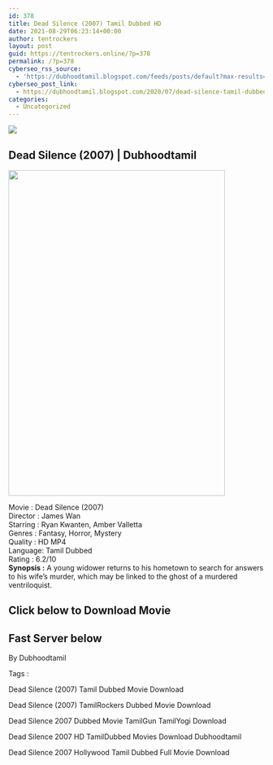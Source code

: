 ```yaml
---
id: 378
title: Dead Silence (2007) Tamil Dubbed HD
date: 2021-08-29T06:23:14+00:00
author: tentrockers
layout: post
guid: https://tentrockers.online/?p=378
permalink: /?p=378
cyberseo_rss_source:
  - 'https://dubhoodtamil.blogspot.com/feeds/posts/default?max-results=150&start-index=151'
cyberseo_post_link:
  - https://dubhoodtamil.blogspot.com/2020/07/dead-silence-tamil-dubbed-hd.html
categories:
  - Uncategorized
---
```

<div class="media_block">
  <img src="https://1.bp.blogspot.com/-hlpX-KH7Gcs/Xv846MsdD7I/AAAAAAAABoo/A4RLerGT6vMiJzCWnbDkjTsIoawhPXUHACNcBGAsYHQ/s72-c/1.jpg" class="media_thumbnail" />
</div>

<div dir="ltr" trbidi="on" readability="22.488431876607">
  <h2>
    <span>Dead Silence (2007) | Dubhoodtamil</span>
  </h2>
  
  <div class="separator">
    <a href="https://1.bp.blogspot.com/-hlpX-KH7Gcs/Xv846MsdD7I/AAAAAAAABoo/A4RLerGT6vMiJzCWnbDkjTsIoawhPXUHACNcBGAsYHQ/s1600/1.jpg" imageanchor="1"><img loading="lazy" border="0" data-original-height="1500" data-original-width="1000" height="640" src="https://1.bp.blogspot.com/-hlpX-KH7Gcs/Xv846MsdD7I/AAAAAAAABoo/A4RLerGT6vMiJzCWnbDkjTsIoawhPXUHACNcBGAsYHQ/s640/1.jpg" width="426" /></a>
  </div>
  
  <p>
    Movie<span> </span>:<span> </span>Dead Silence (2007)<br />Director<span> </span>:<span> </span>James Wan<br />Starring<span> </span>:<span> </span>Ryan Kwanten, Amber Valletta<br />Genres<span> </span>:<span> </span>Fantasy, Horror, Mystery<br />Quality<span> </span>:<span> </span>HD MP4<br />Language:<span> </span>Tamil Dubbed<br />Rating<span> </span>:<span> </span>6.2/10<br /><b>Synopsis :</b> A young widower returns to his hometown to search for answers to his wife&#8217;s murder, which may be linked to the ghost of a murdered ventriloquist.
  </p>
  
  <h2>
    <span>Click below to Download Movie</span>
  </h2>
  
  <h2>
    <span><b>Fast Server below</b></span>
  </h2>
  
  <p>
    <span>By Dubhoodtamil</span>
  </p>
  
  <p>
    <span>Tags :</span>
  </p>
  
  <p>
    <span>Dead Silence (2007) Tamil Dubbed Movie Download</span>
  </p>
  
  <p>
    <span>Dead Silence (2007) TamilRockers Dubbed Movie Download</span>
  </p>
  
  <p>
    <span>Dead Silence 2007 Dubbed Movie TamilGun TamilYogi Download</span>
  </p>
  
  <p>
    <span>Dead Silence 2007 HD TamilDubbed Movies Download Dubhoodtamil</span>
  </p>
  
  <p>
    <span>Dead Silence 2007 Hollywood Tamil Dubbed Full Movie Download</span>
  </p>
</div>